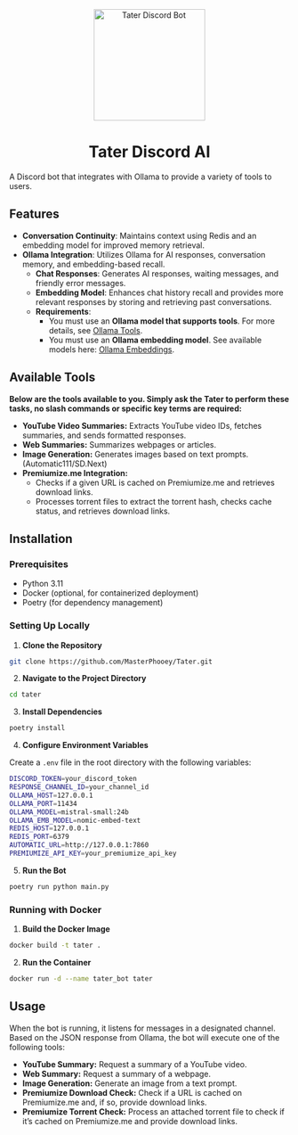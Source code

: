 <div align="center"> <img src="https://raw.githubusercontent.com/MasterPhooey/Tater-Discord-AI/refs/heads/main/tater.png" alt="Tater Discord Bot" width="200"/> <h1>Tater Discord AI</h1> </div>

A Discord bot that integrates with Ollama to provide a variety of tools to users.

## Features

- **Conversation Continuity**: Maintains context using Redis and an embedding model for improved memory retrieval.
- **Ollama Integration**: Utilizes Ollama for AI responses, conversation memory, and embedding-based recall.
  - **Chat Responses**: Generates AI responses, waiting messages, and friendly error messages.
  - **Embedding Model**: Enhances chat history recall and provides more relevant responses by storing and retrieving past conversations.
  - **Requirements**:
    - You must use an **Ollama model that supports tools**. For more details, see [Ollama Tools](https://ollama.com/search?c=tools).
    - You must use an **Ollama embedding model**. See available models here: [Ollama Embeddings](https://ollama.com/search?c=embedding).

## Available Tools

**Below are the tools available to you. Simply ask the Tater to perform these tasks, no slash commands or specific key terms are required:**

- **YouTube Video Summaries:** Extracts YouTube video IDs, fetches summaries, and sends formatted responses.
- **Web Summaries:** Summarizes webpages or articles.
- **Image Generation:** Generates images based on text prompts. (Automatic111/SD.Next)
- **Premiumize.me Integration:**
  - Checks if a given URL is cached on Premiumize.me and retrieves download links.
  - Processes torrent files to extract the torrent hash, checks cache status, and retrieves download links.



## Installation

### Prerequisites
- Python 3.11
- Docker (optional, for containerized deployment)
- Poetry (for dependency management)

### Setting Up Locally

1. **Clone the Repository**

```bash
git clone https://github.com/MasterPhooey/Tater.git
```

2. **Navigate to the Project Directory**

```bash
cd tater
```

3. **Install Dependencies**

```bash
poetry install
```

4. **Configure Environment Variables**

Create a `.env` file in the root directory with the following variables:

```bash
DISCORD_TOKEN=your_discord_token
RESPONSE_CHANNEL_ID=your_channel_id
OLLAMA_HOST=127.0.0.1
OLLAMA_PORT=11434
OLLAMA_MODEL=mistral-small:24b
OLLAMA_EMB_MODEL=nomic-embed-text
REDIS_HOST=127.0.0.1
REDIS_PORT=6379
AUTOMATIC_URL=http://127.0.0.1:7860
PREMIUMIZE_API_KEY=your_premiumize_api_key
```

5. **Run the Bot**

```bash
poetry run python main.py
```

### Running with Docker

1. **Build the Docker Image**

```bash
docker build -t tater .
```

2. **Run the Container**

```bash
docker run -d --name tater_bot tater
```

## Usage

When the bot is running, it listens for messages in a designated channel. Based on the JSON response from Ollama, the bot will execute one of the following tools:

- **YouTube Summary:** Request a summary of a YouTube video.
- **Web Summary:** Request a summary of a webpage.
- **Image Generation:** Generate an image from a text prompt.
- **Premiumize Download Check:** Check if a URL is cached on Premiumize.me and, if so, provide download links.
- **Premiumize Torrent Check:** Process an attached torrent file to check if it’s cached on Premiumize.me and provide download links.
